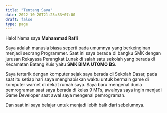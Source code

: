 ```yaml
---
title: "Tentang Saya"
date: 2022-10-20T21:25:33+07:00
draft: false
type: page
---
```



 Halo! Nama saya **Muhammad Rafli**
 
 Saya adalah manusia biasa seperti pada umumnya yang berkeinginan menjadi seorang Programmer.
 Saat ini saya berada di bangku SMK dengan jurusan Rekayasa Perangkat Lunak di salah satu sekolah yang berada di Kecamatan Batang Kuis yaitu **SMK BIMA UTOMO BS**.

 Saya tertarik dengan komputer sejak saya berada di Sekolah Dasar, pada saat itu setiap hari saya menghabiskan waktu untuk bermain game di komputer warnet di dekat rumah saya. Saya baru mengenal dunia pemrograman saat saya berada di kelas 9 MTs, awalnya saya ingin menjadi Game Developer saat awal saya mengenal pemrograman.

 Dan saat ini saya belajar untuk menjadi lebih baik dari sebelumnya.